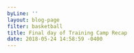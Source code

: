 ```yaml
---
byLine: ''
layout: blog-page
filter: basketball
title: Final day of Training Camp Recap
date: 2018-05-24 14:58:59 -0400
---
```

